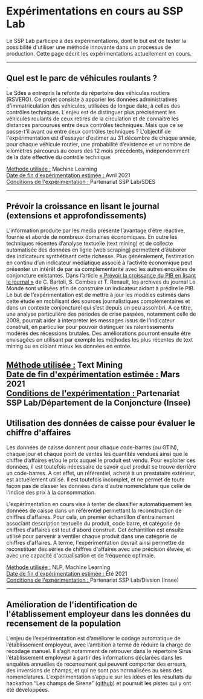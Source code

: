 # Expérimentations en cours au SSP Lab

Le SSP Lab participe à des expérimentations, dont le but est de tester la possibilité d'utiliser une méthode innovante dans un processus de production. Cette page décrit les expérimentations actuellement en cours.

---

## Quel est le parc de véhicules roulants ?

Le Sdes a entrepris la refonte du répertoire des véhicules routiers (RSVERO). Ce projet consiste à apparier les données administratives d'immatriculation des véhicules, utilisées de longue date, à celles des contrôles techniques. L'enjeu est de  distinguer plus précisément les véhicules roulants de ceux retirés de la circulation et de connaître les distances parcourues entre deux contrôles techniques. Mais que ce se passe-t'il avant ou entre deux contrôles techniques ? L'objectif de l'expérimentation est d'essayer d’estimer au 31 décembre de chaque année, pour chaque véhicule routier, une probabilité d’existence et un nombre de kilomètres parcourus au cours des 12 mois précédents, indépendemment de la date effective du contrôle technique.

<u> Méthode utilisée :</u> Machine Learning 
<br>
<u> Date de fin d'expérimentation estimée : </u> Avril 2021
<br>
<u> Conditions de l'expérimentation : </u> Partenariat SSP Lab/SDES

---

## Prévoir la croissance en lisant le journal (extensions et approfondissements)

 L’information produite par les media présente l’avantage d’être réactive, fournie et aborde de nombreux domaines économiques. En outre les techniques récentes d’analyse textuelle (text mining) et de collecte automatisée des données en ligne (web scraping) permettent d’élaborer des indicateurs synthétisant cette richesse. Plus généralement, l’estimation en continu d’un indicateur médiatique associé à l’activité économique peut présenter un intérêt de par sa complémentarité avec les autres enquêtes de conjoncture existantes. Dans l’article [« Prévoir la croissance du PIB en lisant le journal »](https://www.insee.fr/fr/statistiques/fichier/3705976/505-506_Bortoli-Combes-Renault-FR.pdf) de C. Bartoli, S. Combes et T. Renault, les archives du journal Le Monde sont utilisées afin de construire un indicateur aidant à prédire le PIB. Le but de l’expérimentation est de mettre à jour les modèles estimés dans cette étude en mobilisant des sources journalistiques complémentaires et dans un contexte conjoncturel qui s’est depuis un peu assombri. A ce titre, une analyse particulière des périodes de crise passées, notamment celle de 2008, pourrait aider à interpréter les messages issus de l’indicateur construit, en particulier pour pouvoir distinguer les ralentissements modérés des récessions brutales. Des améliorations pourront ensuite être envisagées en utilisant par exemple les méthodes les plus récentes de text mining ou en ciblant mieux les données en entrée.

<u> Méthode utilisée :</u> Text Mining
<br>
<u> Date de fin d'expérimentation estimée : </u> Mars 2021
<br>
<u> Conditions de l'expérimentation : </u> Partenariat SSP Lab/Département de la Conjoncture (Insee)
---

## Utilisation des données de caisse pour évaluer le chiffre d'affaires

 Les données de caisse donnent pour chaque code-barres (ou GTIN), chaque jour et chaque point de ventes les quantités vendues ainsi que le chiffre d’affaires et/ou le prix auquel le produit est vendu. Pour exploiter ces données, il est toutefois nécessaire de savoir quel produit se trouve derrière un code-barres. A cet effet, un référentiel, acheté à un prestataire extérieur, est actuellement  utilisé. Il est toutefois incomplet, et ne permet de toute façon pas de classer les données dans d'autre nomenclature que celle de l'indice des prix à la consommation.

 L'expérimentation en cours vise à tenter de classifier automatiquement les données de caisse dans un référentiel permettant la reconstruction de chiffres d'affaires. Pour cela, un premier échantillon d'entrainement associant description textuelle du produit, code barre, et catégorie de chiffres d'affaires est tout d'abord construit. Cet échantillon est ensuite utilisé pour parvenir à ventiler chaque produit dans une catégorie de chiffres d'affaires. A terme, l'expérimentation devrait ainsi permettre de reconstituer des séries de chiffres d'affaires avec une précision élevée, et avec une capacité d'actualisation et de fréquence optimale.
 
<u> Méthode utilisée :</u> NLP, Machine Learning
<br>
<u> Date de fin d'expérimentation estimée : </u> Été 2021
<br>
<u> Conditions de l'expérimentation : </u> Partenariat SSP Lab/Divsion (Insee)

 ---

## Amélioration de l'identification de l'établissement employeur dans les données du recensement de la population

 L’enjeu de l’expérimentation est d’améliorer le codage automatique de l’établissement employeur, avec l’ambition à terme de réduire la charge de recodage manuel. Il s’agit notamment de retrouver dans le répertoire Sirus l’établissement employeur à partir des informations déclarées dans les enquêtes annuelles de recensement qui peuvent comporter des  erreurs, des inversions de champs, et qui ne sont pas normalisées au sens des nomenclatures. L’expérimentation s’appuie sur les idées et les résultats du hackathon “Les champs de Sirene” ([github](https://github.com/SSP-Lab/Hackathon-2018)) et poursuit les pistes qui y ont été développées.